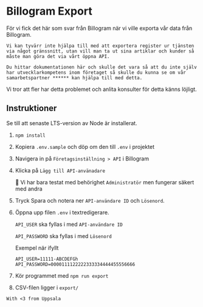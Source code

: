 # Billogram Export

För vi fick det här som svar från Billogram när vi ville exporta vår data från Billogram.

```
Vi kan tyvärr inte hjälpa till med att exportera register ur tjänsten via något gränssnitt, utan vill man ta ut sina artiklar och kunder så måste man göra det via vårt öppna API. 

Du hittar dokumentationen här och skulle det vara så att du inte själv har utvecklarkompetens inom företaget så skulle du kunna se om vår samarbetspartner ****** kan hjälpa till med detta. 
```

Vi tror att fler har detta problemet och anlita konsulter för detta känns löjligt.

## Instruktioner

Se till att senaste LTS-version av Node är installerat.

1. `npm install`
1. Kopiera `.env.sample` och döp om den till `.env` i projektet
2. Navigera in på `Företagsinställning > API` i Billogram
3. Klicka på `Lägg till API-använadare` 
    
    :rotating_light: Vi har bara testat med behörighet `Administratör` men fungerar säkert med andra
4. Tryck Spara och notera ner `API-användare ID` och `Lösenord`.
5. Öppna upp filen `.env` i textredigerare.

    `API_USER` ska fyllas i med `API-användare ID`

    `API_PASSWORD` ska fyllas i med `Lösenord`

    Exempel när ifyllt

    ```env
    API_USER=11111-ABCDEFGh
    API_PASSWORD=0000111122222333334444455556666
    ```
6. Kör programmet med `npm run export`
7. CSV-filen ligger i `export/`

`With <3 from Uppsala`

